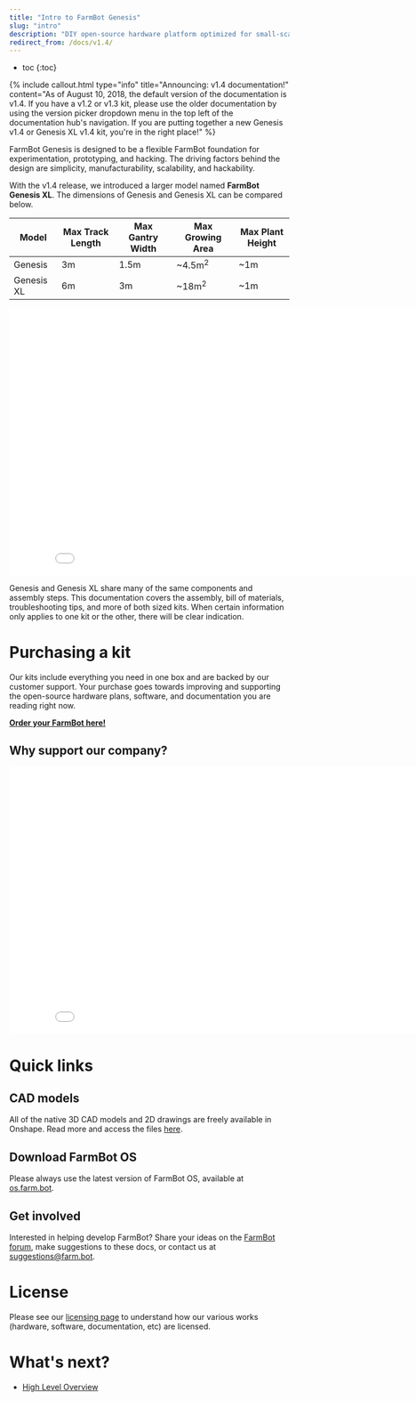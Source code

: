 ```yaml
---
title: "Intro to FarmBot Genesis"
slug: "intro"
description: "DIY open-source hardware platform optimized for small-scale soil-based food production\n[Order your FarmBot here!](http://buy.farm.bot/)"
redirect_from: /docs/v1.4/
---
```


* toc
{:toc}


{%
include callout.html
type="info"
title="Announcing: v1.4 documentation!"
content="As of August 10, 2018, the default version of the documentation is v1.4. If you have a v1.2 or v1.3 kit, please use the older documentation by using the version picker dropdown menu in the top left of the documentation hub's navigation. If you are putting together a new Genesis v1.4 or Genesis XL v1.4 kit, you're in the right place!"
%}

FarmBot Genesis is designed to be a flexible FarmBot foundation for experimentation, prototyping, and hacking. The driving factors behind the design are simplicity, manufacturability, scalability, and hackability.

With the v1.4 release, we introduced a larger model named **FarmBot Genesis XL**. The dimensions of Genesis and Genesis XL can be compared below.

|Model                         |Max Track Length              |Max Gantry Width              |Max Growing Area              |Max Plant Height              |
|------------------------------|------------------------------|------------------------------|------------------------------|------------------------------|
|Genesis                       |3m                            |1.5m                          |~4.5m<sup>2</sup>             |~1m
|Genesis XL                    |6m                            |3m                            |~18m<sup>2</sup>              |~1m



<iframe class="embedly-embed" src="//cdn.embedly.com/widgets/media.html?src=https%3A%2F%2Fwww.youtube.com%2Fembed%2F60htrqei_U0%3Ffeature%3Doembed&url=http%3A%2F%2Fwww.youtube.com%2Fwatch%3Fv%3D60htrqei_U0&image=https%3A%2F%2Fi.ytimg.com%2Fvi%2F60htrqei_U0%2Fhqdefault.jpg&key=f2aa6fc3595946d0afc3d76cbbd25dc3&type=text%2Fhtml&schema=youtube" width="854" height="480" scrolling="no" frameborder="0" allow="autoplay; fullscreen" allowfullscreen="true"></iframe>

Genesis and Genesis XL share many of the same components and assembly steps. This documentation covers the assembly, bill of materials, troubleshooting tips, and more of both sized kits. When certain information only applies to one kit or the other, there will be clear indication.

# Purchasing a kit
Our kits include everything you need in one box and are backed by our customer support. Your purchase goes towards improving and supporting the open-source hardware plans, software, and documentation you are reading right now.

**[Order your FarmBot here!](https://farm.bot/collections/farmbot-kits)**

## Why support our company?

<iframe class="embedly-embed" src="//cdn.embedly.com/widgets/media.html?src=https%3A%2F%2Fwww.youtube.com%2Fembed%2F_jw98qozK4s%3Ffeature%3Doembed&url=http%3A%2F%2Fwww.youtube.com%2Fwatch%3Fv%3D_jw98qozK4s&image=https%3A%2F%2Fi.ytimg.com%2Fvi%2F_jw98qozK4s%2Fhqdefault.jpg&key=02466f963b9b4bb8845a05b53d3235d7&type=text%2Fhtml&schema=youtube" width="854" height="480" scrolling="no" frameborder="0" allowfullscreen></iframe>

# Quick links
## CAD models
All of the native 3D CAD models and 2D drawings are freely available in Onshape. Read more and access the files [here](../Extras/cad.md).

## Download FarmBot OS
Please always use the latest version of FarmBot OS, available at [os.farm.bot](http://os.farm.bot).

## Get involved
Interested in helping develop FarmBot? Share your ideas on the [FarmBot forum](http://forum.farmbot.org), make suggestions to these docs, or contact us at suggestions@farm.bot.

# License
Please see our [licensing page](https://meta.farm.bot/docs/licensing) to understand how our various works (hardware, software, documentation, etc) are licensed.

# What's next?

 * [High Level Overview](intro/high-level-overview.md)
